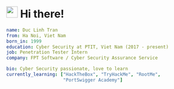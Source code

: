 <h1><img src="https://emojis.slackmojis.com/emojis/images/1531849430/4246/blob-sunglasses.gif?1531849430" width="30"/> Hi there!</h1>

```yaml
name: Duc Linh Tran
from: Ha Noi, Viet Nam
born_in: 1999
education: Cyber Security at PTIT, Viet Nam (2017 - present)
job: Penetration Tester Intern
company: FPT Software / Cyber Security Assurance Service

bio: Cyber Security passionate, love to learn        
currently_learning: ["HackTheBox", "TryHackMe", "RootMe", 
                     "PortSwigger Academy"]
```
